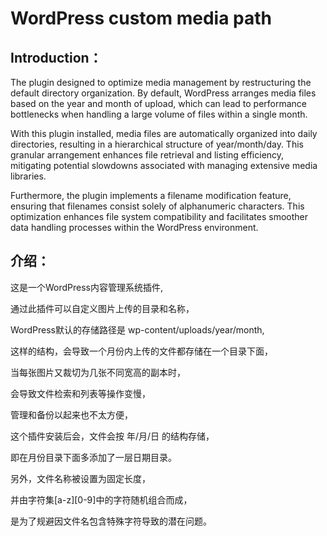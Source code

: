 # WordPress custom media path

## Introduction：
The plugin designed to optimize media management by restructuring the default directory organization. By default, WordPress arranges media files based on the year and month of upload, which can lead to performance bottlenecks when handling a large volume of files within a single month.

With this plugin installed, media files are automatically organized into daily directories, resulting in a hierarchical structure of year/month/day. This granular arrangement enhances file retrieval and listing efficiency, mitigating potential slowdowns associated with managing extensive media libraries.

Furthermore, the plugin implements a filename modification feature, ensuring that filenames consist solely of alphanumeric characters. This optimization enhances file system compatibility and facilitates smoother data handling processes within the WordPress environment.

## 介绍：

这是一个WordPress内容管理系统插件, 

通过此插件可以自定义图片上传的目录和名称，

WordPress默认的存储路径是 wp-content/uploads/year/month,

这样的结构，会导致一个月份内上传的文件都存储在一个目录下面，

当每张图片又裁切为几张不同宽高的副本时，

会导致文件检索和列表等操作变慢，

管理和备份以起来也不太方便，

这个插件安装后会，文件会按 年/月/日 的结构存储，

即在月份目录下面多添加了一层日期目录。

另外，文件名称被设置为固定长度，

并由字符集[a-z][0-9]中的字符随机组合而成，

是为了规避因文件名包含特殊字符导致的潜在问题。
